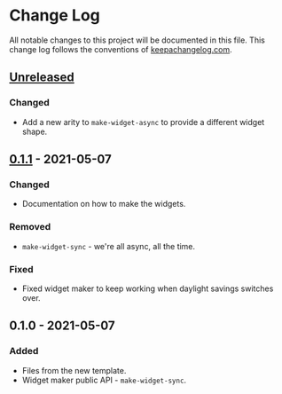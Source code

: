 # Change Log
All notable changes to this project will be documented in this file. This change log follows the conventions of [keepachangelog.com](http://keepachangelog.com/).

## [Unreleased]
### Changed
- Add a new arity to `make-widget-async` to provide a different widget shape.

## [0.1.1] - 2021-05-07
### Changed
- Documentation on how to make the widgets.

### Removed
- `make-widget-sync` - we're all async, all the time.

### Fixed
- Fixed widget maker to keep working when daylight savings switches over.

## 0.1.0 - 2021-05-07
### Added
- Files from the new template.
- Widget maker public API - `make-widget-sync`.

[Unreleased]: https://github.com/your-name/servico-clojure/compare/0.1.1...HEAD
[0.1.1]: https://github.com/your-name/servico-clojure/compare/0.1.0...0.1.1
